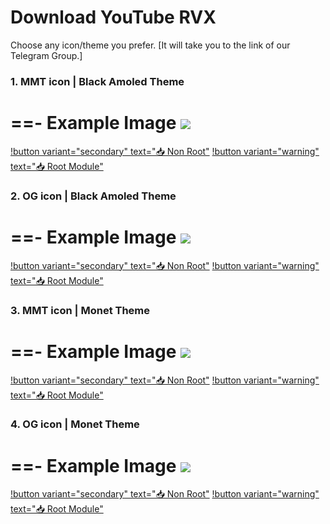 # Download YouTube RVX

Choose any icon/theme you prefer. [It will take you to the link of our Telegram Group.]

### 1. MMT icon | Black Amoled Theme
==- Example Image
![](https://raw.githubusercontent.com/kazimmt/RVX-Features/website/assets/icon-difference/mmt-black.jpg)
===
[!button variant="secondary" text="📥 Non Root"](https://t.me/ReVancedBuildMMT/122764) [!button variant="warning" text="📥 Root Module"](https://t.me/ReVancedBuildMMT/122766)

### 2. OG icon | Black Amoled Theme
==- Example Image
![](https://raw.githubusercontent.com/kazimmt/RVX-Features/website/assets/icon-difference/mmt-monet.jpg)
===
[!button variant="secondary" text="📥 Non Root"](https://t.me/ReVancedBuildMMT/122768) [!button variant="warning" text="📥 Root Module"](https://t.me/ReVancedBuildMMT/122770)

### 3. MMT icon | Monet Theme
==- Example Image
![](https://raw.githubusercontent.com/kazimmt/RVX-Features/website/assets/icon-difference/og-black.jpg)
===
[!button variant="secondary" text="📥 Non Root"](https://t.me/ReVancedBuildMMT/122772) [!button variant="warning" text="📥 Root Module"](https://t.me/ReVancedBuildMMT/122774)

### 4. OG icon | Monet Theme
==- Example Image
![](https://raw.githubusercontent.com/kazimmt/RVX-Features/website/assets/icon-difference/og-monet.jpg)
===
[!button variant="secondary" text="📥 Non Root"](https://t.me/ReVancedBuildMMT/122776) [!button variant="warning" text="📥 Root Module"](https://t.me/ReVancedBuildMMT/122778)